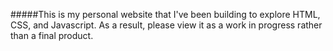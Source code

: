 #####This is my personal website that I've been building to explore HTML, CSS, and Javascript. As a result, please view it as a work in progress rather than a final product.